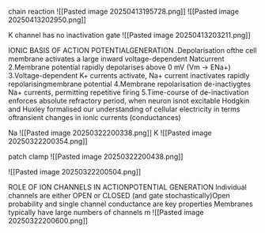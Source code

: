 
chain reaction
![[Pasted image 20250413195728.png]]
![[Pasted image 20250413202950.png]]

K channel has no inactivation gate
![[Pasted image 20250413203211.png]]


IONIC BASIS OF ACTION POTENTIALGENERATION
.Depolarisation ofthe cell membrane activates a large inward voltage-dependent Natcurrent
2.Membrane potential rapidly depolarises above 0 mV (Vm -> ENa+)
3.Voltage-dependent K+ currents activate, Na+ current inactivates rapidly repolarisingmembrane potential
4.Membrane repolarisation de-inactiygtes Na+ currents, permitting repetitive firing
5.Time-course of de-inactivation enforces absolute refractory period, when neuron isnot excitable
Hodgkin and Huxley formalised our understanding of cellular electricity in terms oftransient changes in ionic currents (conductances)



Na
			![[Pasted image 20250322200338.png]]
K
			![[Pasted image 20250322200354.png]]




patch clamp
			![[Pasted image 20250322200438.png]]




![[Pasted image 20250322200504.png]]


ROLE OF ION CHANNELS IN ACTIONPOTENTIAL GENERATION
lndividual channels are either OPEN or CLOSED (and gate stochastically)Open probability and single channel conductance are key properties
Membranes typically have large numbers of channels
m
![[Pasted image 20250322200600.png]]